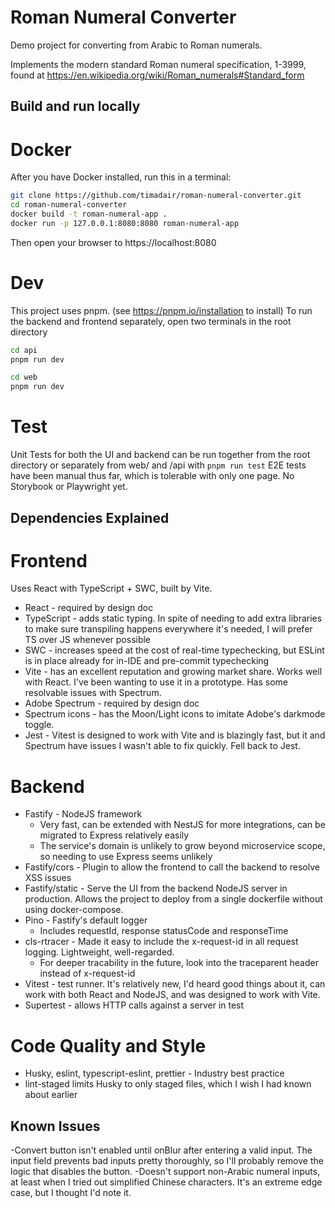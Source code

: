 # Roman Numeral Converter

Demo project for converting from Arabic to Roman numerals.

Implements the modern standard Roman numeral specification, 1-3999, found at https://en.wikipedia.org/wiki/Roman_numerals#Standard_form


## Build and run locally

# Docker

After you have Docker installed, run this in a terminal:

```bash
git clone https://github.com/timadair/roman-numeral-converter.git
cd roman-numeral-converter
docker build -t roman-numeral-app .
docker run -p 127.0.0.1:8080:8080 roman-numeral-app
```
Then open your browser to https://localhost:8080

# Dev

This project uses pnpm.  (see https://pnpm.io/installation to install)
To run the backend and frontend separately, open two terminals in the root directory

```bash
cd api
pnpm run dev
```

```bash
cd web
pnpm run dev
```

# Test

Unit Tests for both the UI and backend can be run together from the root directory or separately from web/ and /api with `pnpm run test`
E2E tests have been manual thus far, which is tolerable with only one page.  No Storybook or Playwright yet.

## Dependencies Explained

# Frontend

Uses React with TypeScript + SWC, built by Vite.
- React - required by design doc
- TypeScript - adds static typing.  In spite of needing to add extra libraries to make sure transpiling happens everywhere it's needed, I will prefer TS over JS whenever possible
- SWC - increases speed at the cost of real-time typechecking, but ESLint is in place already for in-IDE and pre-commit typechecking
- Vite - has an excellent reputation and growing market share.  Works well with React.  I've been wanting to use it in a prototype.  Has some resolvable issues with Spectrum.
- Adobe Spectrum - required by design doc
- Spectrum icons - has the Moon/Light icons to imitate Adobe's darkmode toggle.
- Jest - Vitest is designed to work with Vite and is blazingly fast, but it and Spectrum have issues I wasn't able to fix quickly.  Fell back to Jest.

# Backend

- Fastify - NodeJS framework
  - Very fast, can be extended with NestJS for more integrations, can be migrated to Express relatively easily
  - The service's domain is unlikely to grow beyond microservice scope, so needing to use Express seems unlikely
- Fastify/cors - Plugin to allow the frontend to call the backend to resolve XSS issues
- Fastify/static - Serve the UI from the backend NodeJS server in production.  Allows the project to deploy from a single dockerfile without using docker-compose.
- Pino - Fastify's default logger
  - Includes requestId, response statusCode and responseTime
- cls-rtracer - Made it easy to include the x-request-id in all request logging.  Lightweight, well-regarded.
  - For deeper tracability in the future, look into the traceparent header instead of x-request-id
- Vitest - test runner.  It's relatively new, I'd heard good things about it, can work with both React and NodeJS, and was designed to work with Vite.
- Supertest - allows HTTP calls against a server in test

# Code Quality and Style

- Husky, eslint, typescript-eslint, prettier - Industry best practice
- lint-staged limits Husky to only staged files, which I wish I had known about earlier

## Known Issues

-Convert button isn't enabled until onBlur after entering a valid input.  The input field prevents bad inputs pretty thoroughly, so I'll probably remove the logic that disables the button.
-Doesn't support non-Arabic numeral inputs, at least when I tried out simplified Chinese characters.  It's an extreme edge case, but I thought I'd note it.
